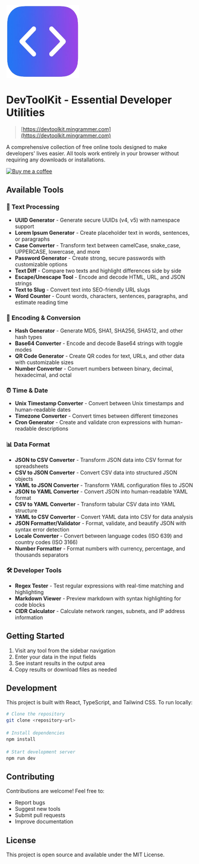 <img src="./public/logo.png" alt="logo" width="196" height="196" />

# DevToolKit - Essential Developer Utilities

> [https://devtoolkit.mingrammer.com](https://devtoolkit.mingrammer.com)

A comprehensive collection of free online tools designed to make developers' lives easier. All tools work entirely in your browser without requiring any downloads or installations.

[![Buy me a coffee](https://img.buymeacoffee.com/button-api/?text=Buy%20me%20a%20coffee&emoji=&slug=mingrammer&button_colour=FFDD00&font_colour=000000&font_family=Cookie&outline_colour=000000&coffee_colour=ffffff)](https://www.buymeacoffee.com/mingrammer)

## Available Tools

### 📝 Text Processing

- **UUID Generator** - Generate secure UUIDs (v4, v5) with namespace support
- **Lorem Ipsum Generator** - Create placeholder text in words, sentences, or paragraphs
- **Case Converter** - Transform text between camelCase, snake_case, UPPERCASE, lowercase, and more
- **Password Generator** - Create strong, secure passwords with customizable options
- **Text Diff** - Compare two texts and highlight differences side by side
- **Escape/Unescape Tool** - Encode and decode HTML, URL, and JSON strings
- **Text to Slug** - Convert text into SEO-friendly URL slugs
- **Word Counter** - Count words, characters, sentences, paragraphs, and estimate reading time

### 🔐 Encoding & Conversion

- **Hash Generator** - Generate MD5, SHA1, SHA256, SHA512, and other hash types
- **Base64 Converter** - Encode and decode Base64 strings with toggle modes
- **QR Code Generator** - Create QR codes for text, URLs, and other data with customizable sizes
- **Number Converter** - Convert numbers between binary, decimal, hexadecimal, and octal

### ⏰ Time & Date

- **Unix Timestamp Converter** - Convert between Unix timestamps and human-readable dates
- **Timezone Converter** - Convert times between different timezones
- **Cron Generator** - Create and validate cron expressions with human-readable descriptions

### 📊 Data Format

- **JSON to CSV Converter** - Transform JSON data into CSV format for spreadsheets
- **CSV to JSON Converter** - Convert CSV data into structured JSON objects
- **YAML to JSON Converter** - Transform YAML configuration files to JSON
- **JSON to YAML Converter** - Convert JSON into human-readable YAML format
- **CSV to YAML Converter** - Transform tabular CSV data into YAML structure
- **YAML to CSV Converter** - Convert YAML data into CSV for data analysis
- **JSON Formatter/Validator** - Format, validate, and beautify JSON with syntax error detection
- **Locale Converter** - Convert between language codes (ISO 639) and country codes (ISO 3166)
- **Number Formatter** - Format numbers with currency, percentage, and thousands separators

### 🛠️ Developer Tools

- **Regex Tester** - Test regular expressions with real-time matching and highlighting
- **Markdown Viewer** - Preview markdown with syntax highlighting for code blocks
- **CIDR Calculator** - Calculate network ranges, subnets, and IP address information

## Getting Started

1. Visit any tool from the sidebar navigation
2. Enter your data in the input fields
3. See instant results in the output area
4. Copy results or download files as needed

## Development

This project is built with React, TypeScript, and Tailwind CSS. To run locally:

```bash
# Clone the repository
git clone <repository-url>

# Install dependencies
npm install

# Start development server
npm run dev
```

## Contributing

Contributions are welcome! Feel free to:

- Report bugs
- Suggest new tools
- Submit pull requests
- Improve documentation

## License

This project is open source and available under the MIT License.

